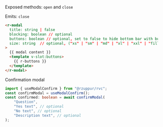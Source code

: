 Exposed methods: `open` and `close`

Emits: `close`

```html
<r-modal
  title: string | false
  blocking: boolean // optional
  buttons: boolean // optional, set to false to hide bottom bar with buttons
  size: string  // optional, ("xs" | "sm" | "md" | "xl" | "xxl" | "fill")
>
  {{ modal content }}
  <template v-slot:buttons>
    {{ r-buttons }}
  </template>
</r-modal>
```

Confirmation modal
```typescript
import { useModalConfirm } from "@rzuppur/rvc";
const confirmModal = useModalConfirm();
const confirmed: boolean = await confirmModal(
    "Question",
    "Yes text", // optional
    "No text", // optional
    "Description text", // optional
);
```
